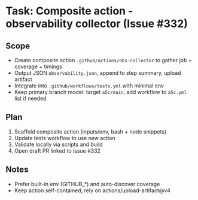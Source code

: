 # Task: Composite action - observability collector (Issue #332)

## Scope

- Create composite action `.github/actions/obs-collector` to gather job + coverage + timings
- Output JSON `observability.json`, append to step summary, upload artifact
- Integrate into `.github/workflows/tests.yml` with minimal env
- Keep primary branch model: target `a5c/main`, add workflow to `a5c.yml` list if needed

## Plan

1. Scaffold composite action (inputs/env, bash + node snippets)
2. Update tests workflow to use new action
3. Validate locally via scripts and build
4. Open draft PR linked to issue #332

## Notes

- Prefer built-in env (GITHUB\_\*) and auto-discover coverage
- Keep action self-contained; rely on actions/upload-artifact@v4
